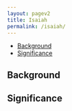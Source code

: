 ```yaml
---
layout: pagev2
title: Isaiah
permalink: /isaiah/
---
```

- [Background](#background)
- [Significance](#significance)

## Background

## Significance
